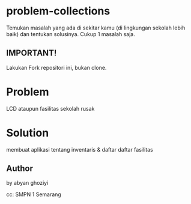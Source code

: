 # problem-collections
Temukan masalah yang ada di sekitar kamu (di lingkungan sekolah lebih baik) dan tentukan solusinya. 
Cukup 1 masalah saja.

## IMPORTANT!
Lakukan Fork repositori ini, bukan clone.

# Problem
LCD ataupun fasilitas sekolah rusak

# Solution
membuat aplikasi tentang inventaris & daftar daftar fasilitas

## Author
by abyan ghoziyi


cc: SMPN 1 Semarang
